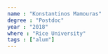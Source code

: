 ```yaml
---
name : "Konstantinos Mamouras"
degree : "Postdoc"
year : "2018"
where : "Rice University"
tags : ["alum"]
---
```

